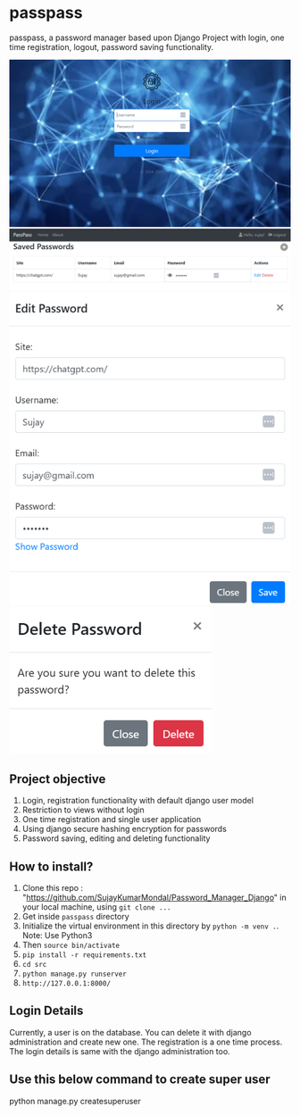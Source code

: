 # passpass

passpass, a password manager based upon Django Project with login, one time registration, logout, password saving functionality.


![Application Screenshot](images/login_page.png)
![Application Screenshot](images/dashboard.png)
![Application Screenshot](images/edit.png)
![Application Screenshot](images/delete.png)

## Project objective
1) Login, registration functionality with default django user model
2) Restriction to views without login
3) One time registration and single user application
4) Using django secure hashing encryption for passwords
5) Password saving, editing and deleting functionality

## How to install?
1) Clone this repo : "https://github.com/SujayKumarMondal/Password_Manager_Django" in your local machine, using `git clone ...`
2) Get inside `passpass` directory
3) Initialize the virtual environment in this directory by `python -m venv .`. Note: Use Python3
4) Then `source bin/activate`
5) `pip install -r requirements.txt`
6) `cd src`
7) `python manage.py runserver`
8) `http://127.0.0.1:8000/`

## Login Details
Currently, a user is on the database. You can delete it with django administration and create new one. The registration is a one time process. The login details is same with the django administration too.

## Use this below command to create super user 
python manage.py createsuperuser

